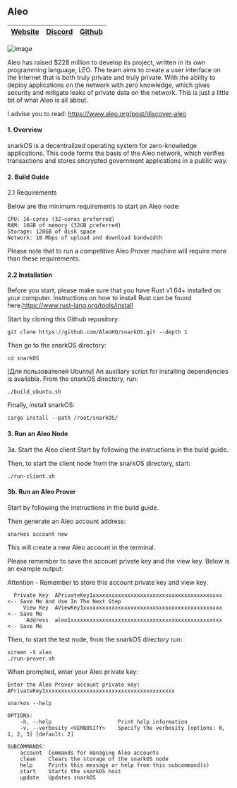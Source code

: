## Aleo
[Website](https://www.aleo.org/post/announcing-testnet-3) | [Discord](https://discord.gg/7scts2cr) | [Github](https://github.com/AleoHQ/snarkOS/) 
| --- | --- | ---
 
![image](https://user-images.githubusercontent.com/57448493/201538555-429fed0a-7950-4c4e-9e97-c6f368708b5d.png)
 
Aleo has raised $228 million to develop its project, written in its own programming language, LEO. The team aims to create a user interface on the Internet that is both truly private and truly private. With the ability to deploy applications on the network with zero knowledge, which gives security and mitigate leaks of private data on the network. This is just a little bit of what Aleo is all about. 

I advise you to read: https://www.aleo.org/post/discover-aleo


#### 1. Overview
snarkOS is a decentralized operating system for zero-knowledge applications. This code forms the basis of the Aleo network, which verifies transactions and stores encrypted government applications in a public way.

#### 2. Build Guide
2.1 Requirements

Below are the minimum requirements to start an Aleo node:
```Shell
CPU: 16-cores (32-cores preferred)
RAM: 16GB of memory (32GB preferred)
Storage: 128GB of disk space
Network: 10 Mbps of upload and download bandwidth
```
Please note that to run a competitive Aleo Prover machine will require more than these requirements.

#### 2.2 Installation
Before you start, please make sure that you have Rust v1.64+ installed on your computer. Instructions on how to install Rust can be found here.https://www.rust-lang.org/tools/install

Start by cloning this Github repository:
```Shell
git clone https://github.com/AleoHQ/snarkOS.git --depth 1
```
Then go to the snarkOS directory:
```Shell
cd snarkOS
```
[Для пользователей Ubuntu] An auxiliary script for installing dependencies is available. From the snarkOS directory, run:
```Shell
./build_ubuntu.sh
```
Finally, install snarkOS:
```Shell
cargo install --path /root/snarkOS/
```
#### 3. Run an Aleo Node
3a. Start the Aleo client
Start by following the instructions in the build guide.

Then, to start the client node from the snarkOS directory, start:
```Shell
./run-client.sh
```
#### 3b. Run an Aleo Prover
Start by following the instructions in the build guide.

Then generate an Aleo account address:
```Shell
snarkos account new 
```
This will create a new Aleo account in the terminal.

Please remember to save the account private key and the view key. Below is an example output:

 Attention - Remember to store this account private key and view key.
```Shell
  Private Key  APrivateKey1xxxxxxxxxxxxxxxxxxxxxxxxxxxxxxxxxxxxxxxxx  <-- Save Me And Use In The Next Step
     View Key  AViewKey1xxxxxxxxxxxxxxxxxxxxxxxxxxxxxxxxxxxxxxxxxxxx  <-- Save Me
      Address  aleo1xxxxxxxxxxxxxxxxxxxxxxxxxxxxxxxxxxxxxxxxxxxxxxxx  <-- Save Me
```     
Then, to start the test node, from the snarkOS directory run:
```Shell
screen -S aleo
./run-prover.sh
```
When prompted, enter your Aleo private key:
```Shell
Enter the Aleo Prover account private key:
APrivateKey1xxxxxxxxxxxxxxxxxxxxxxxxxxxxxxxxxxxxxxxxx
```

```Shell
snarkos --help
```
```
OPTIONS:
    -h, --help                     Print help information
    -v, --verbosity <VERBOSITY>    Specify the verbosity [options: 0, 1, 2, 3] [default: 2]

SUBCOMMANDS:
    account  Commands for managing Aleo accounts
    clean    Clears the storage of the snarkOS node
    help     Prints this message or help from this subcommand(s)
    start    Starts the snarkOS host
    update   Updates snarkOS
```
